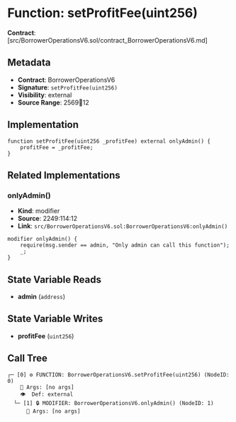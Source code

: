 # Function: setProfitFee(uint256)

**Contract**: [src/BorrowerOperationsV6.sol/contract_BorrowerOperationsV6.md]

## Metadata

- **Contract**: BorrowerOperationsV6
- **Signature**: `setProfitFee(uint256)`
- **Visibility**: external
- **Source Range**: 2569:100:12

## Implementation

```solidity
function setProfitFee(uint256 _profitFee) external onlyAdmin() {
    profitFee = _profitFee;
}
```

## Related Implementations

### onlyAdmin()

- **Kind**: modifier
- **Source**: 2249:114:12
- **Link**: `src/BorrowerOperationsV6.sol:BorrowerOperationsV6:onlyAdmin()`

```solidity
modifier onlyAdmin() {
    require(msg.sender == admin, "Only admin can call this function");
    _;
}
```

## State Variable Reads

- **admin** (`address`)

## State Variable Writes

- **profitFee** (`uint256`)

## Call Tree

```
┌─ [0] ⚙️ FUNCTION: BorrowerOperationsV6.setProfitFee(uint256) (NodeID: 0)
    💬 Args: [no args]
    👁️  Def: external
  └─ [1] 🔒 MODIFIER: BorrowerOperationsV6.onlyAdmin() (NodeID: 1)
      💬 Args: [no args]
```
